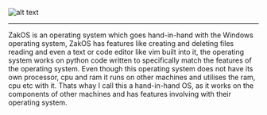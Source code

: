 ![alt text](https://cloud-es4effx0p-hack-club-bot.vercel.app/0image.png)


--------------------------------------------------------------------------------------------------------

ZakOS is an operating system which goes hand-in-hand with the Windows operating system, ZakOS has features like creating and deleting files
reading and even a text or code editor like vim built into it, the operating system works on python code written to specifically match the features
of the operating system. Even though this operating system does not have its own processor, cpu and ram it runs on other machines and utilises the 
ram, cpu etc with it. Thats whay I call this a hand-in-hand OS, as it works on the components of other machines and has features involving with their 
operating system.
